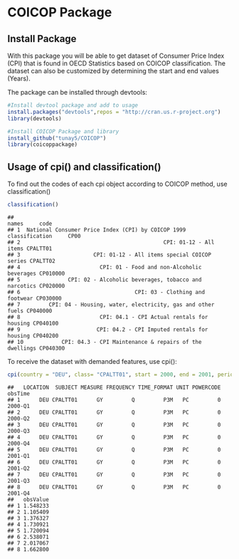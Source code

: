 # COICOP Package

## Install Package

With this package you will be able to get dataset of Consumer Price
Index (CPI) that is found in OECD Statistics based on COICOP
classification. The dataset can also be customized by determining the
start and end values (Years).

The package can be installed through devtools:

``` r
#Install devtool package and add to usage
install.packages("devtools",repos = "http://cran.us.r-project.org")
library(devtools)
```

``` r
#Install COICOP Package and library
install_github("tunay5/COICOP")
library(coicoppackage)
```

## Usage of cpi() and classification()

To find out the codes of each cpi object according to COICOP method, use
classification()

``` r
classification()
```

    ##                                                                names     code
    ## 1  National Consumer Price Index (CPI) by COICOP 1999 classification     CP00
    ## 2                                             CPI: 01-12 - All items CPALTT01
    ## 3                       CPI: 01-12 - All items special COICOP series CPALTT02
    ## 4                         CPI: 01 - Food and non-Alcoholic beverages CP010000
    ## 5               CPI: 02 - Alcoholic beverages, tobacco and narcotics CP020000
    ## 6                                    CPI: 03 - Clothing and footwear CP030000
    ## 7         CPI: 04 - Housing, water, electricity, gas and other fuels CP040000
    ## 8                         CPI: 04.1 - CPI Actual rentals for housing CP040100
    ## 9                        CPI: 04.2 - CPI Imputed rentals for housing CP040200
    ## 10            CPI: 04.3 - CPI Maintenance & repairs of the dwellings CP040300

To receive the dataset with demanded features, use cpi():

``` r
cpi(country = "DEU", class= "CPALTT01", start = 2000, end = 2001, period = "Q")
```

    ##   LOCATION  SUBJECT MEASURE FREQUENCY TIME_FORMAT UNIT POWERCODE obsTime
    ## 1      DEU CPALTT01      GY         Q         P3M   PC         0 2000-Q1
    ## 2      DEU CPALTT01      GY         Q         P3M   PC         0 2000-Q2
    ## 3      DEU CPALTT01      GY         Q         P3M   PC         0 2000-Q3
    ## 4      DEU CPALTT01      GY         Q         P3M   PC         0 2000-Q4
    ## 5      DEU CPALTT01      GY         Q         P3M   PC         0 2001-Q1
    ## 6      DEU CPALTT01      GY         Q         P3M   PC         0 2001-Q2
    ## 7      DEU CPALTT01      GY         Q         P3M   PC         0 2001-Q3
    ## 8      DEU CPALTT01      GY         Q         P3M   PC         0 2001-Q4
    ##   obsValue
    ## 1 1.548233
    ## 2 1.105409
    ## 3 1.376327
    ## 4 1.730921
    ## 5 1.720094
    ## 6 2.538071
    ## 7 2.017067
    ## 8 1.662800
